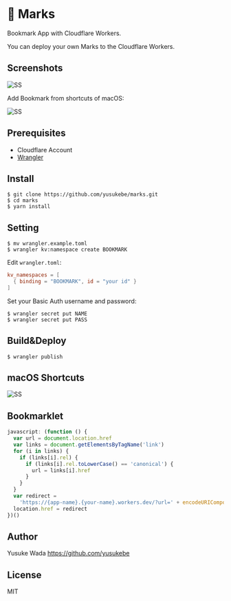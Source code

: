 # 🔖 Marks

Bookmark App with Cloudflare Workers.

You can deploy your own Marks to the Cloudflare Workers.

## Screenshots

![SS](https://user-images.githubusercontent.com/10682/156680928-90de1e4e-2409-4b70-b33b-d632d2fd46d1.png)

Add Bookmark from shortcuts of macOS:

![SS](https://user-images.githubusercontent.com/10682/156680941-975aaf03-c9f6-4ef6-af2d-948d3ed6c525.png)

## Prerequisites

* Cloudflare Account
* [Wrangler](https://developers.cloudflare.com/workers/cli-wrangler/)

## Install

```plain
$ git clone https://github.com/yusukebe/marks.git
$ cd marks
$ yarn install
```

## Setting

```plain
$ mv wrangler.example.toml
$ wrangler kv:namespace create BOOKMARK
```

Edit `wrangler.toml`:

```toml
kv_namespaces = [
  { binding = "BOOKMARK", id = "your id" }
]
```

Set your Basic Auth username and password:

```plain
$ wrangler secret put NAME
$ wrangler secret put PASS
```

## Build&Deploy

```plain
$ wrangler publish
```

## macOS Shortcuts

![SS](https://user-images.githubusercontent.com/10682/156721647-be28cc16-73d8-4059-83c9-0dcd2989d5f5.png)

## Bookmarklet

```js
javascript: (function () {
  var url = document.location.href
  var links = document.getElementsByTagName('link')
  for (i in links) {
    if (links[i].rel) {
      if (links[i].rel.toLowerCase() == 'canonical') {
        url = links[i].href
      }
    }
  }
  var redirect =
    'https://{app-name}.{your-name}.workers.dev/?url=' + encodeURIComponent(url)
  location.href = redirect
})()
```

## Author

Yusuke Wada <https://github.com/yusukebe>

## License

MIT
